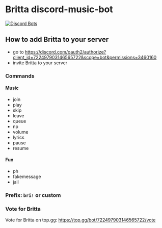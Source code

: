 # Britta discord-music-bot

[![Discord Bots](https://top.gg/api/widget/722497903146565722.svg)](https://top.gg/bot/722497903146565722)

## How to add Britta to your server
- go to https://discord.com/oauth2/authorize?client_id=722497903146565722&scope=bot&permissions=3460160
- invite Britta to your server


### Commands

#### Music

- join
- play
- skip
- leave
- queue
- np
- volume
- lyrics
- pause
- resume

#### Fun

- ph
- fakemessage
- jail

### Prefix: `bri!` or custom

### Vote for Britta

Vote for Britta on top.gg: https://top.gg/bot/722497903146565722/vote
 
